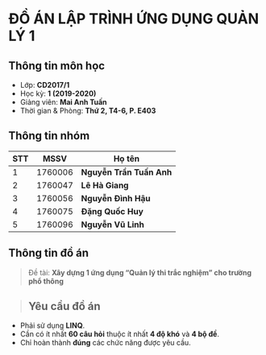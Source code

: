 # ĐỒ ÁN LẬP TRÌNH ỨNG DỤNG QUẢN LÝ 1
## Thông tin môn học
- Lớp: **CD2017/1**
- Học kỳ: **1 (2019-2020)**
- Giảng viên: **Mai Anh Tuấn**
- Thời gian & Phòng: **Thứ 2, T4-6, P. E403**
## Thông tin nhóm

|STT|MSSV    |Họ tên      			   |
|---|--------|-------------------------|
|1  |1760006 |**Nguyễn Trần Tuấn Anh** |
|2  |1760047 |**Lê Hà Giang**      	   |
|3  |1760056 |**Nguyễn Đình Hậu**      |
|4  |1760075 |**Đặng Quốc Huy**		   |
|5  |1760096 |**Nguyễn Vũ Linh**	   |

## Thông tin đồ án

>Đề tài: **Xây dựng 1 ứng dụng “Quản lý thi trắc nghiệm” cho trường phổ thông**

>## Yêu cầu đồ án

- Phải sử dụng **LINQ**.
- Cần có ít nhất **60 câu hỏi** thuộc ít nhất **4 độ khó** và **4 bộ đề**.  
- Chỉ hoàn thành **đúng** các chức năng được yêu cầu.
